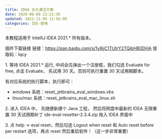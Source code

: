 ```yaml
---
title: IDEA 永久激活方案
date: 2020-06-09 23:21:36
updated: 2022-11-09 13:56:00
categories: IDE-使用
---
```


本教程适用于 IntelliJ IDEA 2021.* 所有版本。

插件下载链接
链接：<https://pan.baidu.com/s/1y8jjC1TUtrY2TQjbHB0DHA>
提取码：lqcy

1\. 等待 IDEA 2021.* 运行, 中间会先弹出一个注册框，我们勾选 Evaluate for free, 点击 Evaluate， 先试用 30 天。否则可执行重置 30 天试用期脚本。

有对应系统的执行脚本，执行即可：

* windows 系统：reset_jetbrains_eval_windows.vbs
* linux/mac 系统：reset_jetbrains_eval_mac_linux.sh

2\. 进入 IDEA 中， 先随便新建个 Java 工程， 然后将网盘中最新的 IDEA 无限重置 30 天试用期补丁 ide-eval-resetter-2.3.4.zip 拖入 IDEA 界面中

3\. 点 help -> eval reset，然后勾选 Logout when reset 和 Auto reset before per restart 选项，再点 reset 然后重启软件！（这一步非常重要）
